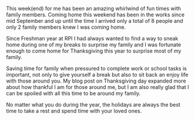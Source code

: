 

This week(end) for me has been an amazing whirlwind of fun times with family members. Coming home this weekend has been in the works since mid September and up until the time I arrived only a total of 8 people and only 2 family members knew I was coming home. 

Since Freshman year at RPI I had always wanted to find a way to sneak home during one of my breaks to surprise my family and I was fortunate enough to come home for Thanksgiving this year to surprise most of my family. 

Saving time for family when pressured to complete work or school tasks is important, not only to give yourself a break but also to sit back an enjoy life with those around you. My blog post on Thanksgiving day expanded more about how thankful I am for those around me, but I am also really glad that I can be spoiled with all this time to be around my family.

No matter what you do during the year, the holidays are always the best time to take a rest and spend time with your loved ones.
